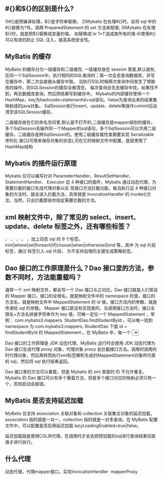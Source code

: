 ## #{}和${}的区别是什么?
1)#{}是预编译处理，\${}是字符串替换。
2)Mybatis 在处理#{}时，会将 sql 中的#{}替换为?号，调用 PreparedStatement 的 set 方法来赋值;
3)Mybatis 在处理\${}时，就是把\${}替换成变量的值。 如替换成'or 1=1'造成查所有的值
4)使用#{}可以有效的防止 SQL 注入，提高系统安全性。

## MyBatis 的缓存
MyBatis 的缓存分为一级缓存和二级缓存,
一级缓存放在 session 里面,默认就有,在同一个SqlSession中，执行相同的SQL查询时；第一次会去查询数据库，并写在缓存中，第二次会直接从缓存中取。 当执行SQL时候两次查询中间发生了增删改的操作，则SQLSession的缓存会被清空。 每次查询会先去缓存中找，如果找不到，再去数据库查询，然后把结果写到缓存中。 Mybatis的内部缓存使用一个HashMap，key为hashcode+statementId+sql语句。Value为查询出来的结果集映射成的java对象。 SqlSession执行insert、update、delete等操作commit后会清空该SQLSession缓存。

二级缓存放在它的命名空间里,默认是不打开的,二级缓存是mapper级别的缓存，多个SqlSession去操作同一个Mapper的sql语句，多个SqlSession可以共用二级缓存，二级缓存是跨SqlSession的。使用二级缓存属性类需要实现 Serializable 序列化 接口(可用来保存对象的状态),可在它的映射文件中配置<cache/>，底层使用了HashMap结构

## Mybatis 的插件运行原理
Mybatis 仅可以编写针对 ParameterHandler、ResultSetHandler、StatementHandler、 Executor 这 4 种接口的插件，Mybatis 通过动态代理，为需要拦截的接口生成代理对象以实 现接口方法拦截功能，每当执行这 4 种接口对象的方法时，就会进入拦截方法，具体就是 InvocationHandler 的 invoke()方法，当然，只会拦截那些你指定需要拦截的方法。

## xml 映射文件中，除了常见的 select、insert、update、delete 标签之外，还有哪些标签？
<resultMap> 、 <parameterMap> 、 <sql> 、 <include> 、 <selectKey> ，加上动态 sql 的 9 个标签， trim|where|set|foreach|if|choose|when|otherwise|bind 等，其中 <sql> 为 sql 片段标签，通过 <include> 标签引入 sql 片段， <selectKey> 为不支持自增的主键生成策略标签。

## Dao 接口的工作原理是什么？Dao 接口里的方法，参数不同时，方法能重载吗？
通常一个 xml 映射文件，都会写一个 Dao 接口与之对应。Dao 接口就是人们常说的 Mapper 接口，接口的全限名，就是映射文件中的 namespace 的值，接口的方法名，就是映射文件中 MappedStatement 的 id 值，接口方法内的参数，就是传递给 sql 的参数。 Mapper 接口是没有实现类的，当调用接口方法时，接口全限名+方法名拼接字符串作为 key 值，可唯一定位一个 MappedStatement ，举例： com.mybatis3.mappers. StudentDao.findStudentById ，可以唯一找到 namespace 为 com.mybatis3.mappers. StudentDao 下面 id = findStudentById 的 MappedStatement 。在 MyBatis 中，每一个 <select> 、 <insert> 、 <update> 、 <delete> 标签，都会被解析为一个 MappedStatement 对象。

Dao 接口的工作原理是 JDK 动态代理，MyBatis 运行时会使用 JDK 动态代理为 Dao 接口生成代理 proxy 对象，代理对象 proxy 会拦截接口方法。调用时调用的时代理对象，然后再转而执行xml标签解析生成的MappedStatement对象所代表的 sql，然后将 sql 执行结果返回。

Dao 接口里的方法可以重载，但是 Mybatis 的 xml 里面的 ID 不允许重复。
Mybatis 的 Dao 接口可以有多个重载方法，但是多个接口对应的映射必须只有一个，否则启动会报错。

## MyBatis 是否支持延迟加载
MyBatis 仅支持 association 关联对象和 collection 关联集合对象的延迟加载，association 指的就是一对一，collection 指的就是一对多查询。在 MyBatis 配置文件中，可以配置是否启用延迟加载 lazyLoadingEnabled=true|false。

延迟加载就是使用CGLIB代理，在调用时才会去把预加载的sql进行查询结果后赋值才进行执行。

## 什么代理
动态代理，代理mapper接口，实现InvocationHandler  mapperProxy



